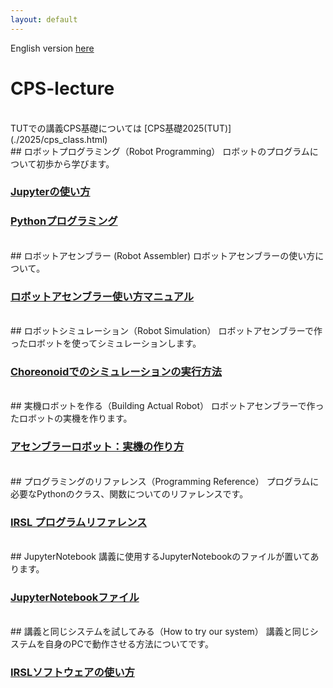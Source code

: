 ```yaml
---
layout: default
---
```


English version [here](./index.html)

# CPS-lecture

<br>
TUTでの講義CPS基礎については [CPS基礎2025(TUT)](./2025/cps_class.html)

<br>
## ロボットプログラミング（Robot Programming）
ロボットのプログラムについて初歩から学びます。

### [Jupyterの使い方](https://github.com/IRSL-tut/CPS-lecture/wiki/Jupyter%E3%81%AE%E4%BD%BF%E3%81%84%E6%96%B9)

### [Pythonプログラミング](https://github.com/IRSL-tut/CPS-lecture/wiki/Python%E3%83%97%E3%83%AD%E3%82%B0%E3%83%A9%E3%83%9F%E3%83%B3%E3%82%B0)

<br>
## ロボットアセンブラー (Robot Assembler)
ロボットアセンブラーの使い方について。

### [ロボットアセンブラー使い方マニュアル](https://github.com/IRSL-tut/CPS-lecture/wiki/RobotAssembler%E3%81%AE%E4%BD%BF%E3%81%84%E6%96%B9)

<br>
## ロボットシミュレーション（Robot Simulation）
ロボットアセンブラーで作ったロボットを使ってシミュレーションします。

### [Choreonoidでのシミュレーションの実行方法](https://github.com/IRSL-tut/CPS-lecture/wiki/Choreonoid%E3%81%A7%E3%81%AE%E3%82%B7%E3%83%9F%E3%83%A5%E3%83%AC%E3%83%BC%E3%82%B7%E3%83%A7%E3%83%B3%E3%81%AE%E5%AE%9F%E8%A1%8C%E6%96%B9%E6%B3%95)

<br>
## 実機ロボットを作る（Building Actual Robot）
ロボットアセンブラーで作ったロボットの実機を作ります。

### [アセンブラーロボット：実機の作り方](https://github.com/IRSL-tut/CPS-lecture/wiki/Assember%E3%81%A7%E4%BD%9C%E3%81%A3%E3%81%9F%E3%83%AD%E3%83%9C%E3%83%83%E3%83%88%E3%81%AE%E4%BD%9C%E6%88%90%E6%96%B9%E6%B3%95)

<br>
## プログラミングのリファレンス（Programming Reference）
プログラムに必要なPythonのクラス、関数についてのリファレンスです。

### [IRSL プログラムリファレンス](https://irsl-tut.github.io/irsl_documents/ja)

<br>
## JupyterNotebook
講義に使用するJupyterNotebookのファイルが置いてあります。

### [JupyterNotebookファイル](https://github.com/IRSL-tut/CPS-lecture/tree/main/notebooks)

<br>
## 講義と同じシステムを試してみる（How to try our system）
講義と同じシステムを自身のPCで動作させる方法についてです。

### [IRSLソフトウェアの使い方](https://github.com/IRSL-tut/irsl_docker_irsl_system/wiki/IRSL%E3%81%AE%E3%82%BD%E3%83%95%E3%83%88%E3%82%A6%E3%82%A7%E3%82%A2%E3%82%92%E4%BD%BF%E3%81%86)

